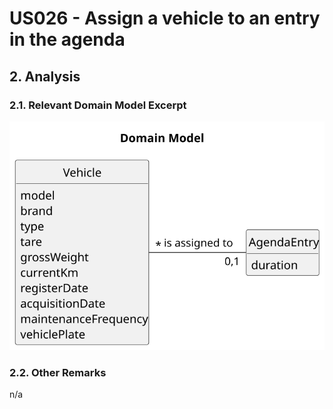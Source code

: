 # US026 - Assign a vehicle to an entry in the agenda

## 2. Analysis

### 2.1. Relevant Domain Model Excerpt

![Domain Model](svg/026-domain-model-Domain_Model.svg)

### 2.2. Other Remarks

n/a